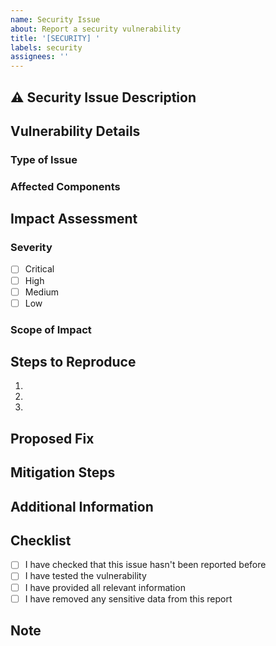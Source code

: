 ```yaml
---
name: Security Issue
about: Report a security vulnerability
title: '[SECURITY] '
labels: security
assignees: ''
---
```


## ⚠️ Security Issue Description
<!-- Provide a clear and concise description of the security issue -->

## Vulnerability Details
<!-- Technical details about the vulnerability -->

### Type of Issue
<!-- E.g., SQL Injection, XSS, CSRF, etc. -->

### Affected Components
<!-- List the affected components, files, or features -->

## Impact Assessment
<!-- Describe the potential impact of this vulnerability -->

### Severity
- [ ] Critical
- [ ] High
- [ ] Medium
- [ ] Low

### Scope of Impact
<!-- What systems/data could be compromised? -->

## Steps to Reproduce
<!-- If applicable and safe to document -->
1. 
2. 
3. 

## Proposed Fix
<!-- If you have suggestions for fixing the issue -->

## Mitigation Steps
<!-- Temporary workarounds if applicable -->

## Additional Information
<!-- Any additional relevant information -->

## Checklist
- [ ] I have checked that this issue hasn't been reported before
- [ ] I have tested the vulnerability
- [ ] I have provided all relevant information
- [ ] I have removed any sensitive data from this report

## Note
<!-- For critical security vulnerabilities, please consider responsible disclosure and contact the maintainers directly --> 